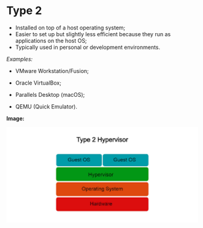 # Type 2

- Installed on top of a host operating system;
- Easier to set up but slightly less efficient because they run as applications on the host OS;
- Typically used in personal or development environments.

_Examples:_

- VMware Workstation/Fusion;
- Oracle VirtualBox;
- Parallels Desktop (macOS);


- QEMU (Quick Emulator).

**Image:**

<img src="img/hypervisor_type_two.png" width="500">
